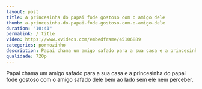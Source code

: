 ```yaml
---
layout: post
title: A princesinha do papai fode gostoso com o amigo dele
thumb: a-princesinha-do-papai-fode-gostoso-com-o-amigo-dele
duration: "10:41"
permalink: /:title
video: https://www.xvideos.com/embedframe/45106889
categories: pornozinho
description: Papai chama um amigo safado para a sua casa e a princesinha do papai fode gostoso com o amigo safado dele bem ao lado sem ele nem perceber.
qualidade: 720p
---
```

Papai chama um amigo safado para a sua casa e a princesinha do papai fode gostoso com o amigo safado dele bem ao lado sem ele nem perceber.